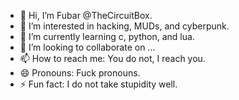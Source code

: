 - 👋 Hi, I’m Fubar @TheCircuitBox.
- 👀 I’m interested in hacking, MUDs, and cyberpunk.
- 🌱 I’m currently learning c, python, and lua.
- 💞️ I’m looking to collaborate on ...
- 📫 How to reach me: You do not, I reach you.
- 😄 Pronouns: Fuck pronouns.
- ⚡ Fun fact: I do not take stupidity well.

<!---
TheCircuitBox/TheCircuitBox is a ✨ special ✨ repository because its `README.md` (this file) appears on your GitHub profile.
You can click the Preview link to take a look at your changes.
--->
